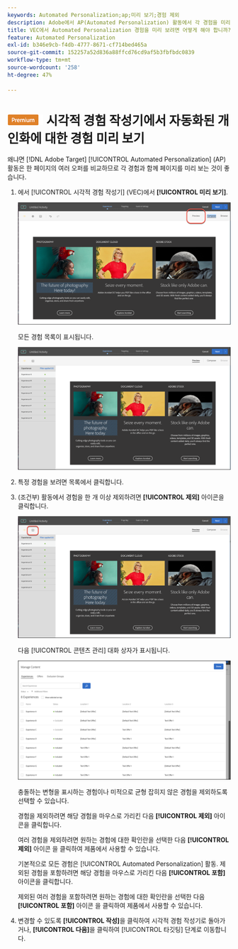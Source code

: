 ```yaml
---
keywords: Automated Personalization;ap;미리 보기;경험 제외
description: Adobe에서 AP(Automated Personalization) 활동에서 각 경험을 미리 보는 방법을 알아봅니다 [!DNL Target] 시각적 경험 작성기(VEC) 사용.
title: VEC에서 Automated Personalization 경험을 미리 보려면 어떻게 해야 합니까?
feature: Automated Personalization
exl-id: b346e9cb-f4db-4777-8671-cf714bed465a
source-git-commit: 152257a52d836a88ffcd76cd9af5b3fbfbdc0839
workflow-type: tm+mt
source-wordcount: '258'
ht-degree: 47%

---
```


# ![PREMIUM](/help/main/assets/premium.png) 시각적 경험 작성기에서 자동화된 개인화에 대한 경험 미리 보기

왜냐면 [!DNL Adobe Target] [!UICONTROL Automated Personalization] (AP) 활동은 한 페이지의 여러 오퍼를 비교하므로 각 경험과 함께 페이지를 미리 보는 것이 좋습니다.

1. 에서 [!UICONTROL 시각적 경험 작성기] (VEC)에서 **[!UICONTROL 미리 보기]**.

   ![미리 보기 아이콘](/help/main/c-activities/t-automated-personalization/assets/preview.png)

   모든 경험 목록이 표시됩니다.

   ![미리 보기 환경](/help/main/c-activities/t-automated-personalization/assets/ap_preview-new.png)

1. 특정 경험을 보려면 목록에서 클릭합니다.

1. (조건부) 활동에서 경험을 한 개 이상 제외하려면 **[!UICONTROL 제외]** 아이콘을 클릭합니다.

   ![제외 아이콘](/help/main/c-activities/t-automated-personalization/assets/ap_exclude-new.png)

   다음 [!UICONTROL 콘텐츠 관리] 대화 상자가 표시됩니다.

   ![콘텐츠 관리 대화 상자](/help/main/c-activities/t-automated-personalization/assets/preview-exclude.png)

   충돌하는 변형을 표시하는 경험이나 미적으로 균형 잡히지 않은 경험을 제외하도록 선택할 수 있습니다.

   경험을 제외하려면 해당 경험을 마우스로 가리킨 다음 **[!UICONTROL 제외]** 아이콘을 클릭합니다.

   여러 경험을 제외하려면 원하는 경험에 대한 확인란을 선택한 다음 **[!UICONTROL 제외]** 아이콘 을 클릭하여 제품에서 사용할 수 있습니다.

   기본적으로 모든 경험은 [!UICONTROL Automated Personalization] 활동. 제외된 경험을 포함하려면 해당 경험을 마우스로 가리킨 다음 **[!UICONTROL 포함]** 아이콘을 클릭합니다.

   제외된 여러 경험을 포함하려면 원하는 경험에 대한 확인란을 선택한 다음 **[!UICONTROL 포함]** 아이콘 을 클릭하여 제품에서 사용할 수 있습니다.

1. 변경할 수 있도록 **[!UICONTROL 작성]**&#x200B;을 클릭하여 시각적 경험 작성기로 돌아가거나, **[!UICONTROL 다음]**&#x200B;을 클릭하여 [!UICONTROL 타깃팅] 단계로 이동합니다.
